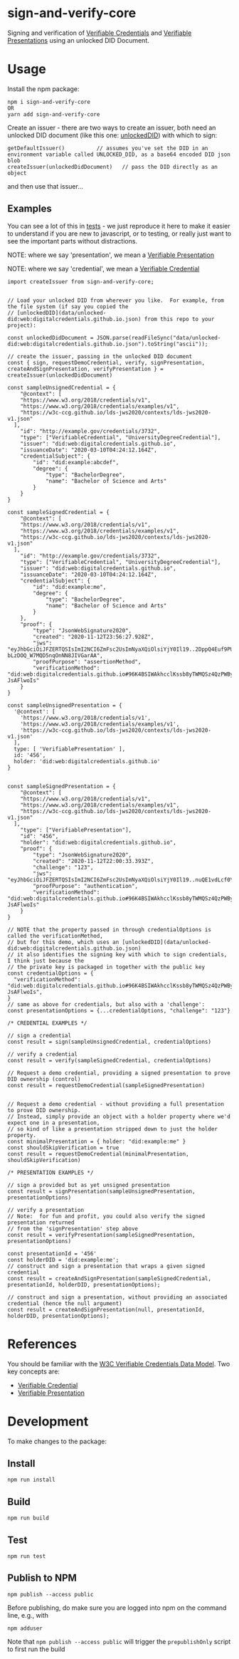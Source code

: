 # sign-and-verify-core

Signing and verification of [Verifiable Credentials](https://www.w3.org/TR/vc-data-model/#credentials) and [Verifiable Presentations](https://www.w3.org/TR/vc-data-model/#presentations) using an unlocked DID Document.

# Usage

Install the npm package:

```
npm i sign-and-verify-core
OR
yarn add sign-and-verify-core
```

Create an issuer - there are two ways to create an issuer, both need an unlocked DID document (like this one: [unlockedDID](data/unlocked-did:web:digitalcredentials.github.io.json)) with which to sign:

```
getDefaultIssuer()          // assumes you've set the DID in an environment variable called UNLOCKED_DID, as a base64 encoded DID json blob
createIssuer(unlockedDidDocument)   // pass the DID directly as an object
```

and then use that issuer...

## Examples

You can see a lot of this in [tests](src/issuer.spec.ts) - we just reproduce it here to make it easier to understand if you are new to javascript, or to testing, or really just want to see the important parts without distractions. 

NOTE:  where we say 'presentation', we mean a [Verifiable Presentation](https://www.w3.org/TR/vc-data-model/#presentations)

NOTE:  where we say 'credential', we mean a [Verifiable Credential](https://www.w3.org/TR/vc-data-model/#credentials)

```
import createIssuer from sign-and-verify-core;

 
// Load your unlocked DID from wherever you like.  For example, from the file system (if say you copied the 
// [unlockedDID](data/unlocked-did:web:digitalcredentials.github.io.json) from this repo to your project):

const unlockedDidDocument = JSON.parse(readFileSync("data/unlocked-did:web:digitalcredentials.github.io.json").toString("ascii"));

// create the issuer, passing in the unlocked DID document
const { sign, requestDemoCredential, verify, signPresentation, createAndSignPresentation, verifyPresentation } = createIssuer(unlockedDidDocument)

const sampleUnsignedCredential = {
	"@context": [
    "https://www.w3.org/2018/credentials/v1", 
    "https://www.w3.org/2018/credentials/examples/v1", 
    "https://w3c-ccg.github.io/lds-jws2020/contexts/lds-jws2020-v1.json"
  ],
	"id": "http://example.gov/credentials/3732",
	"type": ["VerifiableCredential", "UniversityDegreeCredential"],
	"issuer": "did:web:digitalcredentials.github.io",
	"issuanceDate": "2020-03-10T04:24:12.164Z",
	"credentialSubject": {
		"id": "did:example:abcdef",
		"degree": {
			"type": "BachelorDegree",
			"name": "Bachelor of Science and Arts"
		}
	}
} 

const sampleSignedCredential = {
	"@context": [
    "https://www.w3.org/2018/credentials/v1", 
    "https://www.w3.org/2018/credentials/examples/v1", 
    "https://w3c-ccg.github.io/lds-jws2020/contexts/lds-jws2020-v1.json"
  ],
	"id": "http://example.gov/credentials/3732",
	"type": ["VerifiableCredential", "UniversityDegreeCredential"],
	"issuer": "did:web:digitalcredentials.github.io",
	"issuanceDate": "2020-03-10T04:24:12.164Z",
	"credentialSubject": {
		"id": "did:example:me",
		"degree": {
			"type": "BachelorDegree",
			"name": "Bachelor of Science and Arts"
		}
	},
	"proof": {
		"type": "JsonWebSignature2020",
		"created": "2020-11-12T23:56:27.928Z",
		"jws": "eyJhbGciOiJFZERTQSIsImI2NCI6ZmFsc2UsImNyaXQiOlsiYjY0Il19..2DppQ4Euf9PUX6NrFPyJwHKPmeAqNWAC6UH8kiFNbsoiinebPpwdortHe-bLzDOQ_W7MQD5nqOnNN8JIVGarAA",
		"proofPurpose": "assertionMethod",
		"verificationMethod": "did:web:digitalcredentials.github.io#96K4BSIWAkhcclKssb8yTWMQSz4QzPWBy-JsAFlwoIs"
	}
}

const sampleUnsignedPresentation = {
  '@context': [
    'https://www.w3.org/2018/credentials/v1',
    'https://www.w3.org/2018/credentials/examples/v1',
    'https://w3c-ccg.github.io/lds-jws2020/contexts/lds-jws2020-v1.json'
  ],
  type: [ 'VerifiablePresentation' ],
  id: '456',
  holder: 'did:web:digitalcredentials.github.io'
}


const sampleSignedPresentation = {
	"@context": [
    "https://www.w3.org/2018/credentials/v1", 
    "https://www.w3.org/2018/credentials/examples/v1", 
    "https://w3c-ccg.github.io/lds-jws2020/contexts/lds-jws2020-v1.json"
  ],
	"type": ["VerifiablePresentation"],
	"id": "456",
	"holder": "did:web:digitalcredentials.github.io",
	"proof": {
		"type": "JsonWebSignature2020",
		"created": "2020-11-12T22:00:33.393Z",
		"challenge": "123",
		"jws": "eyJhbGciOiJFZERTQSIsImI2NCI6ZmFsc2UsImNyaXQiOlsiYjY0Il19..nuQE1vdLcf0YJSI_ojCdOpkQ53Amf4admAfA1eds9ONz9iskp5NBHqoz_YpzyRPxRvj4zblDDAhR524Dn4BtBA",
		"proofPurpose": "authentication",
		"verificationMethod": "did:web:digitalcredentials.github.io#96K4BSIWAkhcclKssb8yTWMQSz4QzPWBy-JsAFlwoIs"
	}
}

// NOTE that the property passed in through credentialOptions is called the verificationMethod, 
// but for this demo, which uses an [unlockedDID](data/unlocked-did:web:digitalcredentials.github.io.json) 
// it also identifies the signing key with which to sign credentials, I think just because the 
// the private key is packaged in together with the public key
const credentialOptions = {
  "verificationMethod": "did:web:digitalcredentials.github.io#96K4BSIWAkhcclKssb8yTWMQSz4QzPWBy-JsAFlwoIs",
}
// same as above for credentials, but also with a 'challenge':
const presentationOptions = {...credentialOptions, "challenge": "123"}

/* CREDENTIAL EXAMPLES */

// sign a credential
const result = sign(sampleUnsignedCredential, credentialOptions)

// verify a credential
const result = verify(sampleSignedCredential, credentialOptions)

// Request a demo credential, providing a signed presentation to prove DID ownership (control)
const result = requestDemoCredential(sampleSignedPresentation)


// Request a demo credential - without providing a full presentation to prove DID ownership.
// Instead, simply provide an object with a holder property where we'd expect one in a presentation,
// so kind of like a presentation stripped down to just the holder property.
const minimalPresentation = { holder: "did:example:me" }
const shouldSkipVerification = true
const result = requestDemoCredential(minimalPresentation, shouldSkipVerification)

/* PRESENTATION EXAMPLES */

// sign a provided but as yet unsigned presentation
const result = signPresentation(sampleUnsignedPresentation, presentationOptions)

// verify a presentation
// Note:  for fun and profit, you could also verify the signed presentation returned 
// from the 'signPresentation' step above
const result = verifyPresentation(sampleSignedPresentation, presentationOptions)

const presentationId = '456'
const holderDID = 'did:example:me';
// construct and sign a presentation that wraps a given signed credential
const result = createAndSignPresentation(sampleSignedCredential, presentationId, holderDID, presentationOptions);

// construct and sign a presentation, without providing an associated credential (hence the null argument)
const result = createAndSignPresentation(null, presentationId, holderDID, presentationOptions);
```

# References

You should be familiar with the [W3C Verifiable Credentials Data Model](https://www.w3.org/TR/vc-data-model/). Two key concepts are:

- [Verifiable Credential](https://www.w3.org/TR/vc-data-model/#credentials)
- [Verifiable Presentation](https://www.w3.org/TR/vc-data-model/#presentations)

# Development

To make changes to the package:

## Install

```
npm run install
```

## Build

```
npm run build
```

## Test

```
npm run test
```

## Publish to NPM

```
npm publish --access public
```

Before publishing, do make sure you are logged into npm on the command line, e.g., with 

```
npm adduser
```

Note that `npm publish --access public` will trigger the `prepublishOnly` script to first run the build
